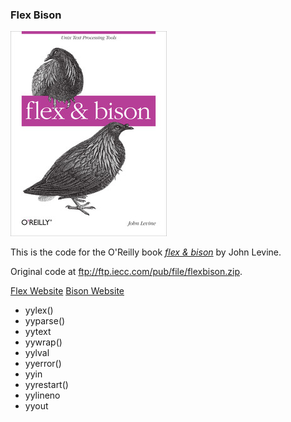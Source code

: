 ### Flex Bison

![flex-bison](learning.oreilly.jpg)

This is the code for the O'Reilly book [*flex & bison*](https://www.oreilly.com/library/view/flex-bison/9780596805418/) by John Levine.

Original code at ftp://ftp.iecc.com/pub/file/flexbison.zip.

[Flex Website](https://github.com/westes/flex)
[Bison Website](https://www.gnu.org/software/bison/)

- yylex()
- yyparse()
- yytext
- yywrap()
- yylval
- yyerror()
- yyin
- yyrestart()
- yylineno
- yyout
